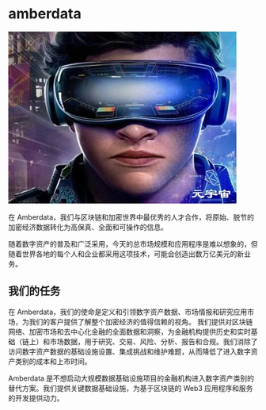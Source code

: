 # 

# amberdata

![](64ae5a7961e53fd102c266db4e8f115.jpg)

在 Amberdata，我们与区块链和加密世界中最优秀的人才合作，将原始、脱节的加密经济数据转化为高保真、全面和可操作的信息。

随着数字资产的普及和广泛采用，今天的总市场规模和应用程序是难以想象的，但随着世界各地的每个人和企业都采用这项技术，可能会创造出数万亿美元的新业务。

## 我们的任务

在 Amberdata，我们的使命是定义和引领数字资产数据、市场情报和研究应用市场，为我们的客户提供了解整个加密经济的值得信赖的视角。 我们提供对区块链网络、加密市场和去中心化金融的全面数据和洞察，为金融机构提供历史和实时基础（链上）和市场数据，用于研究、交易、风险、分析、报告和合规。我们消除了访问数字资产数据的基础设施设置、集成挑战和维护难题，从而降低了进入数字资产类别的成本和上市时间。

Amberdata 是不想启动大规模数据基础设施项目的金融机构进入数字资产类别的替代方案。我们提供关键数据基础设施，为基于区块链的 Web3 应用程序和服务的开发提供动力。




